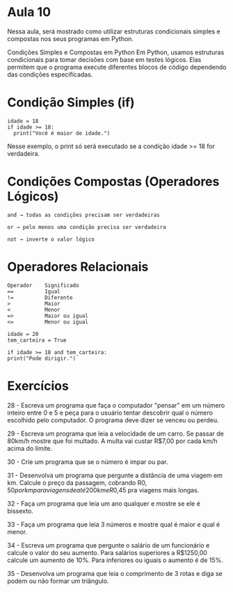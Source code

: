# Aula 10
Nessa aula, será mostrado como utilizar estruturas condicionais simples e compostas nos seus programas em Python.

Condições Simples e Compostas em Python
Em Python, usamos estruturas condicionais para tomar decisões com base em testes lógicos. Elas permitem que o programa execute diferentes blocos de código dependendo das condições especificadas.

# Condição Simples (if)
    idade = 18
    if idade >= 18:
      print("Você é maior de idade.")
Nesse exemplo, o print só será executado se a condição idade >= 18 for verdadeira.

# Condições Compostas (Operadores Lógicos)
    and → todas as condições precisam ser verdadeiras
    
    or → pelo menos uma condição precisa ser verdadeira
    
    not → inverte o valor lógico

# Operadores Relacionais
    Operador    Significado
    ==          Igual 
    !=          Diferente
    >           Maior 
    <           Menor 
    =>          Maior ou igual 
    <=          Menor ou igual

    idade = 20
    tem_carteira = True

    if idade >= 18 and tem_carteira:
    print("Pode dirigir.")
# Exercícios

28 - Escreva um programa que faça o computador "pensar" em um número inteiro entre 0 e 5 e peça para o usuário tentar descobrir qual o número escolhido pelo computador. O programa deve dizer se venceu ou perdeu.

29 - Escreva um programa que leia a velocidade de um carro. Se passar de 80km/h mostre que foi multado. A multa vai custar R$7,00 por cada km/h acima do limite.

30 - Crie um programa que se o número é impar ou par.

31 - Desenvolva um programa que pergunte a distância de uma viagem em km. Calcule o preço da passagem, cobrando R$0,50 por km para viagens de até 200km e R$0,45 pra viagens mais longas.

32 - Faça um programa que leia um ano qualquer e mostre se ele é bissexto.

33 - Faça um programa que leia 3 números e mostre qual é maior e qual é menor.

34 - Escreva um programa que pergunte o salário de um funcionário e calcule o valor do seu aumento. Para salários superiores a R$1250,00 calcule um aumento de 10%. Para inferiores ou iguais o aumento é de 15%.

35 - Desenvolva um programa que leia o comprimento de 3 rotas e diga se podem ou não formar um triângulo.

